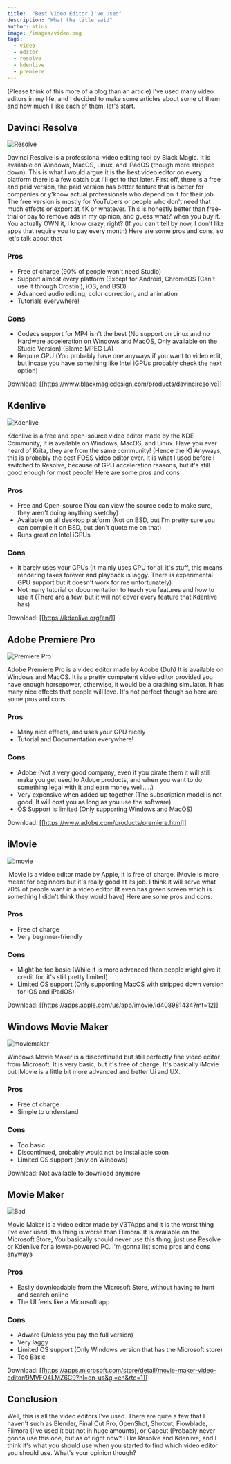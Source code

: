 ```yaml
---
title:  "Best Video Editor I've used"
description: "What the title said"
author: atius
image: /images/video.png
tags:
  - video
  - editor
  - resolve
  - kdenlive
  - premiere
---
```


(Please think of this more of a blog than an article) I've used many video editors in my life, and I decided to make some articles about some of them and how much I like each of them, let's start. 

## Davinci Resolve

![Resolve](/images/Resolve.png)

Davinci Resolve is a professional video editing tool by Black Magic. It is available on Windows, MacOS, Linux, and iPadOS (though more stripped down). This is what I would argue it is the best video editor on every platform there is a few catch but I'll get to that later. First off, there is a free and paid version, the paid version has better feature that is better for companies or y'know actual professionals who depend on it for their job. The free version is mostly for YouTubers or people who don't need that much effects or export at 4K or whatever. This is honestly better than free-trial or pay to remove ads in my opinion, and guess what? when you buy it. You actually OWN it, I know crazy, right? (If you can't tell by now, I don't like apps that require you to pay every month) Here are some pros and cons, so let's talk about that

### Pros
- Free of charge (90% of people won't need Studio)
- Support almost every platform (Except for Android, ChromeOS (Can't use it through Crostini), iOS, and BSD)
- Advanced audio editing, color correction, and animation
- Tutorials everywhere!

### Cons
- Codecs support for MP4 isn't the best (No support on Linux and no Hardware acceleration on Windows and MacOS, Only available on the Studio Version) (Blame MPEG LA)
- Require GPU (You probably have one anyways if you want to video edit, but incase you have something like Intel iGPUs probably check the next option)

Download: [[https://www.blackmagicdesign.com/products/davinciresolve]]

## Kdenlive

![Kdenlive](/images/Kdenlive.png)

Kdenlive is a free and open-source video editor made by the KDE Community, It is available on Windows, MacOS, and Linux. Have you ever heard of Krita, they are from the same community! (Hence the K) Anyways, this is probably the best FOSS video editor ever. It is what I used before I switched to Resolve, because of GPU acceleration reasons, but it's still good enough for most people! Here are some pros and cons

### Pros
- Free and Open-source (You can view the source code to make sure, they aren't doing anything sketchy)
- Available on all desktop platform (Not on BSD, but I'm pretty sure you can compile it on BSD, but don't quote me on that)
- Runs great on Intel iGPUs

### Cons
- It barely uses your GPUs (It mainly uses CPU for all it's stuff, this means rendering takes forever and playback is laggy. There is experimental GPU support but it doesn't work for me unfortunately)
- Not many tutorial or documentation to teach you features and how to use it (There are a few, but it will not cover every feature that Kdenlive has)

Download: [[https://kdenlive.org/en/]]

## Adobe Premiere Pro 

![Premiere Pro](/images/premiere.png)

Adobe Premiere Pro is a video editor made by Adobe (Duh) It is available on Windows and MacOS. It is a pretty competent video editor provided you have enough horsepower, otherwise, it would be a crashing simulator. It has many nice effects that people will love. It's not perfect though so here are some pros and cons:

### Pros
- Many nice effects, and uses your GPU nicely
- Tutorial and Documentation everywhere!

### Cons
- Adobe (Not a very good company, even if you pirate them it will still make you get used to Adobe products, and when you want to do something legal with it and earn money well.....) 
- Very expensive when added up together (The subscription model is not good, It will cost you as long as you use the software)
- OS Support is limited (Only supporting Windows and MacOS)

Download: [[https://www.adobe.com/products/premiere.html]]

## iMovie

![imovie](/images/imovie.png)

iMovie is a video editor made by Apple, it is free of charge. iMovie is more meant for beginners but it's really good at its job. I think it will serve what 70% of people want in a video editor (It even has green screen which is something I didn't think they would have) Here are some pros and cons:

### Pros
- Free of charge
- Very beginner-friendly

### Cons
- Might be too basic (While it is more advanced than people might give it credit for, it's still pretty limited)
- Limited OS support (Only supporting MacOS with stripped down version for iOS and iPadOS)

Download: [[https://apps.apple.com/us/app/imovie/id408981434?mt=12]]

## Windows Movie Maker

![moviemaker](/images/moviemake.png)

Windows Movie Maker is a discontinued but still perfectly fine video editor from Microsoft. It is very basic, but it's free of charge. It's basically iMovie but iMovie is a little bit more advanced and better Ui and UX. 

### Pros
- Free of charge
- Simple to understand

### Cons
- Too basic
- Discontinued, probably would not be installable soon
- Limited OS support (only on Windows)

Download: Not available to download anymore

## Movie Maker

![Bad](/images/worst.jpg)

Movie Maker is a video editor made by V3TApps and it is the worst thing I've ever used, this thing is worse than Flimora. It is available on the Microsoft Store, You basically should never use this thing, just use Resolve or Kdenlive for a lower-powered PC. i'm gonna list some pros and cons anyways

### Pros
- Easily downloadable from the Microsoft Store, without having to hunt and search online
- The UI feels like a Microsoft app

### Cons
- Adware (Unless you pay the full version)
- Very laggy
- Limited OS support (Only Windows version that has the Microsoft store)
- Too Basic

Download: [[https://apps.microsoft.com/store/detail/movie-maker-video-editor/9MVFQ4LMZ6C9?hl=en-us&gl=en&rtc=1]]

## Conclusion

Well, this is all the video editors I've used. There are quite a few that I haven't such as Blender, Final Cut Pro, OpenShot, Shotcut, Flowblade, Flimora (I've used it but not in huge amounts), or Capcut (Probably never gonna use this one, but as of right now? I like Resolve and Kdenlive, and I think it's what you should use when you started to find which video editor you should use. What's your opinion though?
